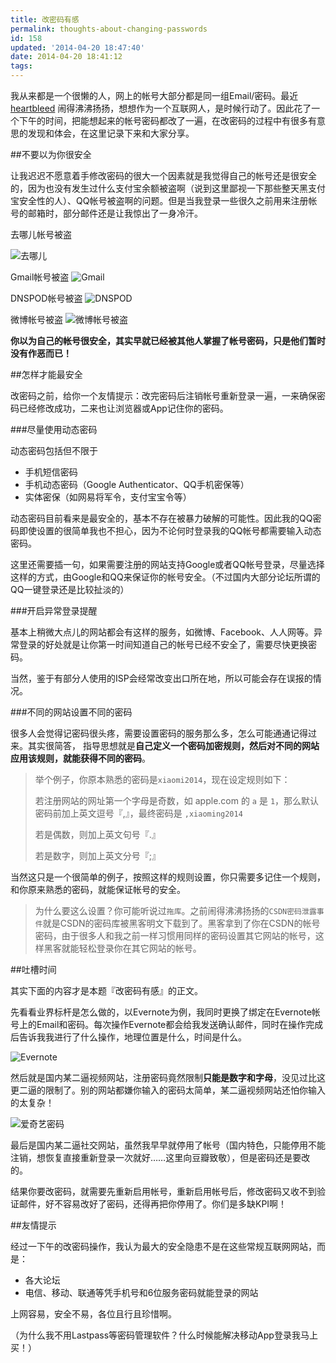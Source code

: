 ```yaml
---
title: 改密码有感
permalink: thoughts-about-changing-passwords
id: 158
updated: '2014-04-20 18:47:40'
date: 2014-04-20 18:41:12
tags:
---
```


我从来都是一个很懒的人，网上的帐号大部分都是同一组Email/密码。最近 [heartbleed](http://heartbleed.com/) 闹得沸沸扬扬，想想作为一个互联网人，是时候行动了。因此花了一个下午的时间，把能想起来的帐号密码都改了一遍，在改密码的过程中有很多有意思的发现和体会，在这里记录下来和大家分享。

##不要以为你很安全

让我迟迟不愿意着手修改密码的很大一个因素就是我觉得自己的帐号还是很安全的，因为也没有发生过什么支付宝余额被盗啊（说到这里鄙视一下那些整天黑支付宝安全性的人）、QQ帐号被盗啊的问题。但是当我登录一些很久之前用来注册帐号的邮箱时，部分邮件还是让我惊出了一身冷汗。

去哪儿帐号被盗

![去哪儿](/content/images/2014/Apr/Screen_Shot_2014_04_20_at_16_51_05.png)

Gmail帐号被盗
![Gmail](/content/images/2014/Apr/Screen_Shot_2014_04_20_at_17_01_08.png)

DNSPOD帐号被盗
![DNSPOD](/content/images/2014/Apr/Screen_Shot_2014_04_20_at_17_01_45.png)

微博帐号被盗
![微博帐号被盗](/content/images/2014/Apr/Screen_Shot_2014_04_20_at_17_43_13.png)

**你以为自己的帐号很安全，其实早就已经被其他人掌握了帐号密码，只是他们暂时没有作恶而已！**

##怎样才能最安全

改密码之前，给你一个友情提示：改完密码后注销帐号重新登录一遍，一来确保密码已经修改成功，二来也让浏览器或App记住你的密码。

###尽量使用动态密码

动态密码包括但不限于

 - 手机短信密码
 - 手机动态密码（Google Authenticator、QQ手机密保等）
 - 实体密保（如网易将军令，支付宝宝令等）
 
动态密码目前看来是最安全的，基本不存在被暴力破解的可能性。因此我的QQ密码即使设置的很简单我也不担心，因为不论何时登录我的QQ帐号都需要输入动态密码。

这里还需要插一句，如果需要注册的网站支持Google或者QQ帐号登录，尽量选择这样的方式，由Google和QQ来保证你的帐号安全。（不过国内大部分论坛所谓的QQ一键登录还是比较扯淡的）

###开启异常登录提醒

基本上稍微大点儿的网站都会有这样的服务，如微博、Facebook、人人网等。异常登录的好处就是让你第一时间知道自己的帐号已经不安全了，需要尽快更换密码。

当然，鉴于有部分人使用的ISP会经常改变出口所在地，所以可能会存在误报的情况。

###不同的网站设置不同的密码

很多人会觉得记密码很头疼，需要设置密码的服务那么多，怎么可能通通记得过来。其实很简答， 指导思想就是**自己定义一个密码加密规则，然后对不同的网站应用该规则，就能获得不同的密码**。

> 举个例子，你原本熟悉的密码是`xiaomi2014`，现在设定规则如下：
>
> 若注册网站的网址第一个字母是奇数，如 apple.com 的 `a` 是 `1`，那么默认密码前加上英文逗号『,』，最终密码是 `,xiaoming2014`
>
> 若是偶数，则加上英文句号『.』
>
> 若是数字，则加上英文分号『;』

当然这只是一个很简单的例子，按照这样的规则设置，你只需要多记住一个规则，和你原来熟悉的密码，就能保证帐号的安全。

> 为什么要这么设置？你可能听说过`拖库`。之前闹得沸沸扬扬的`CSDN密码泄露事件`就是CSDN的密码库被黑客明文下载到了。黑客拿到了你在CSDN的帐号密码，由于很多人和我之前一样习惯用同样的密码设置其它网站的帐号，这样黑客就能轻松登录你在其它网站的帐号。

##吐槽时间

其实下面的内容才是本题『改密码有感』的正文。

先看看业界标杆是怎么做的，以Evernote为例，我同时更换了绑定在Evernote帐号上的Email和密码。每次操作Evernote都会给我发送确认邮件，同时在操作完成后告诉我我进行了什么操作，地理位置是什么，时间是什么。

![Evernote](/content/images/2014/Apr/Screen_Shot_2014_04_20_at_17_38_38.png)

然后就是国内某二逼视频网站，注册密码竟然限制**只能是数字和字母**，没见过比这更二逼的限制了。别的网站都嫌你输入的密码太简单，某二逼视频网站还怕你输入的太复杂！

![爱奇艺密码](/content/images/2014/Apr/Screen_Shot_2014_04_20_at_17_10_05.png)

最后是国内某二逼社交网站，虽然我早早就停用了帐号（国内特色，只能停用不能注销，想恢复直接重新登录一次就好……这里向豆瓣致敬），但是密码还是要改的。

结果你要改密码，就需要先重新启用帐号，重新启用帐号后，修改密码又收不到验证邮件，好不容易改好了密码，还得再把你停用了。你们是多缺KPI啊！

##友情提示

经过一下午的改密码操作，我认为最大的安全隐患不是在这些常规互联网网站，而是：

 - 各大论坛
 - 电信、移动、联通等凭手机号和6位服务密码就能登录的网站
 
上网容易，安全不易，各位且行且珍惜啊。

（为什么我不用Lastpass等密码管理软件？什么时候能解决移动App登录我马上买！）